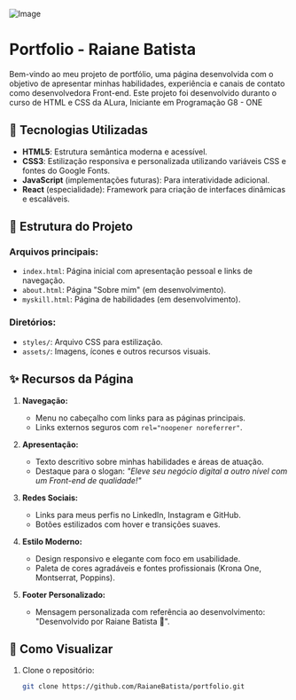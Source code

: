 ![Image](https://github.com/user-attachments/assets/ba0b9523-3004-433d-83a6-f3dbfb82e2f4)

# Portfolio - Raiane Batista

Bem-vindo ao meu projeto de portfólio, uma página desenvolvida com o objetivo de apresentar minhas habilidades, experiência e canais de contato como desenvolvedora Front-end. Este projeto foi desenvolvido duranto o curso de HTML e CSS da ALura, Iniciante em Programação G8 - ONE

## 🎨 Tecnologias Utilizadas

- **HTML5**: Estrutura semântica moderna e acessível.
- **CSS3**: Estilização responsiva e personalizada utilizando variáveis CSS e fontes do Google Fonts.
- **JavaScript** (implementações futuras): Para interatividade adicional.
- **React** (especialidade): Framework para criação de interfaces dinâmicas e escaláveis.

## 📁 Estrutura do Projeto

### Arquivos principais:
- `index.html`: Página inicial com apresentação pessoal e links de navegação.
- `about.html`: Página "Sobre mim" (em desenvolvimento).
- `myskill.html`: Página de habilidades (em desenvolvimento).

### Diretórios:
- `styles/`: Arquivo CSS para estilização.
- `assets/`: Imagens, ícones e outros recursos visuais.

## ✨ Recursos da Página

1. **Navegação:**
   - Menu no cabeçalho com links para as páginas principais.
   - Links externos seguros com `rel="noopener noreferrer"`.

2. **Apresentação:**
   - Texto descritivo sobre minhas habilidades e áreas de atuação.
   - Destaque para o slogan: *"Eleve seu negócio digital a outro nível com um Front-end de qualidade!"*

3. **Redes Sociais:**
   - Links para meus perfis no LinkedIn, Instagram e GitHub.
   - Botões estilizados com hover e transições suaves.

4. **Estilo Moderno:**
   - Design responsivo e elegante com foco em usabilidade.
   - Paleta de cores agradáveis e fontes profissionais (Krona One, Montserrat, Poppins).

5. **Footer Personalizado:**
   - Mensagem personalizada com referência ao desenvolvimento: "Desenvolvido por Raiane Batista 💜".

## 📌 Como Visualizar

1. Clone o repositório:
   ```bash
   git clone https://github.com/RaianeBatista/portfolio.git
